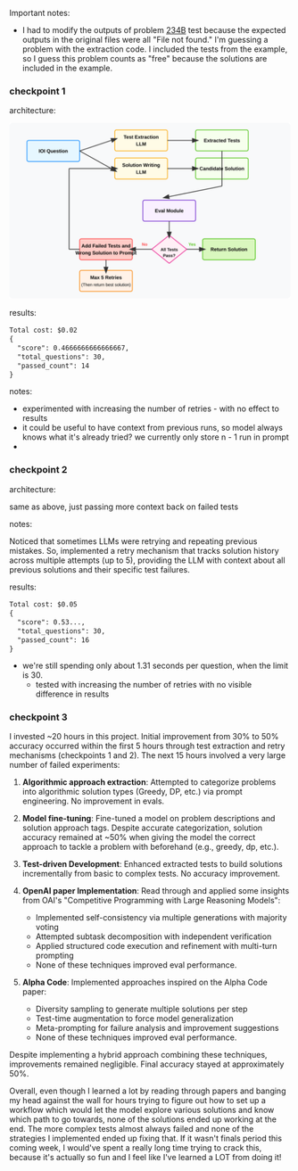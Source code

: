 Important notes:

- I had to modify the outputs of problem [234B](https://codeforces.com/problemset/problem/234/B) test because the expected outputs in the original files were all "File not found." I'm guessing a problem with the extraction code. I included the tests from the example, so I guess this problem counts as "free" because the solutions are included in the example.

### checkpoint 1

architecture:

<div align="center">
  <img src="resources/agent-workflow.svg" alt="IOI Agent Workflow Diagram" width="800">
</div>

results:

```
Total cost: $0.02
{
  "score": 0.4666666666666667,
  "total_questions": 30,
  "passed_count": 14
}
```

notes:

- experimented with increasing the number of retries - with no effect to results
- it could be useful to have context from previous runs, so model always knows what it's already tried? we currently only store n - 1 run in prompt
-

### checkpoint 2

architecture:

same as above, just passing more context back on failed tests

notes:

Noticed that sometimes LLMs were retrying and repeating previous mistakes. So, implemented a retry mechanism that tracks solution history across multiple attempts (up to 5), providing the LLM with context about all previous solutions and their specific test failures.

results:

```
Total cost: $0.05
{
  "score": 0.53...,
  "total_questions": 30,
  "passed_count": 16
}
```

- we're still spending only about 1.31 seconds per question, when the limit is 30.
  - tested with increasing the number of retries with no visible difference in results

### checkpoint 3

I invested ~20 hours in this project. Initial improvement from 30% to 50% accuracy occurred within the first 5 hours through test extraction and retry mechanisms (checkpoints 1 and 2). The next 15 hours involved a very large number of failed experiments:

1. **Algorithmic approach extraction**: Attempted to categorize problems into algorithmic solution types (Greedy, DP, etc.) via prompt engineering. No improvement in evals.

2. **Model fine-tuning**: Fine-tuned a model on problem descriptions and solution approach tags. Despite accurate categorization, solution accuracy remained at ~50% when giving the model the correct approach to tackle a problem with beforehand (e.g., greedy, dp, etc.).

3. **Test-driven Development**: Enhanced extracted tests to build solutions incrementally from basic to complex tests. No accuracy improvement.

4. **OpenAI paper Implementation**: Read through and applied some insights from OAI's "Competitive Programming with Large Reasoning Models":

   - Implemented self-consistency via multiple generations with majority voting
   - Attempted subtask decomposition with independent verification
   - Applied structured code execution and refinement with multi-turn prompting
   - None of these techniques improved eval performance.

5. **Alpha Code**: Implemented approaches inspired on the Alpha Code paper:
   - Diversity sampling to generate multiple solutions per step
   - Test-time augmentation to force model generalization
   - Meta-prompting for failure analysis and improvement suggestions
   - None of these techniques improved eval performance.

Despite implementing a hybrid approach combining these techniques, improvements remained negligible. Final accuracy stayed at approximately 50%.

Overall, even though I learned a lot by reading through papers and banging my head against the wall for hours trying to figure out how to set up a workflow which would let the model explore various solutions and know which path to go towards, none of the solutions ended up working at the end. The more complex tests almost always failed and none of the strategies I implemented ended up fixing that. If it wasn't finals period this coming week, I would've spent a really long time trying to crack this, because it's actually so fun and I feel like I've learned a LOT from doing it!

